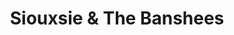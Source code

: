 ---
title: "Siouxsie & The Banshees"
summary: "U.K. band, formed in 1976, fronted by on vocals, with playing bass. on drums joined them in 1980 up to their demise. Guitarists for the band have included , , , , , , and also of . Multiinstrumentalist was the band's full-time keyboard player from 1987 onwards. They disbanded in April 1996 and returned once for 'The Seven Year Itch' Tour in 2003."
image: "siouxsie-the-banshees.jpg"
apple_music_artist_url: "https://music.apple.com/gb/artist/siouxsie-the-banshees/92623"
---